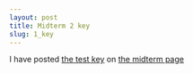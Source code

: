 ```yaml
---
layout: post
title: Midterm 2 key
slug: 1_key
---
```


I have posted [the test key](/tests/midterm2.qkey.pdf) on [the midterm page](/midterm2.html)
